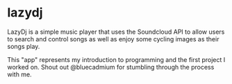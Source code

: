 # lazydj

LazyDj is a simple music player that uses the Soundcloud API to allow users to search and control songs as well as enjoy some cycling images as their songs play.

This "app" represents my introduction to programming and the first project I worked on. Shout out @bluecadmium for stumbling through the process with me.

